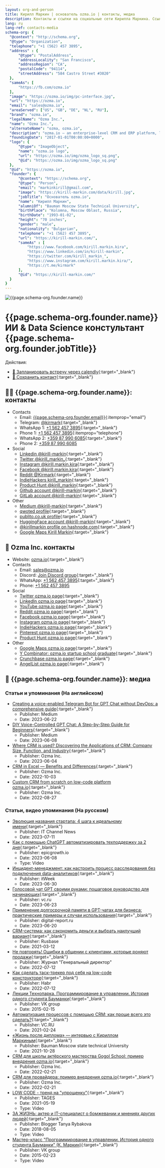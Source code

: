 ```yaml
---
layout: org-and-person
title: Кирилл Маркин | основатель ozma.io | контакты, медиа
description: Контакты и ссылки на социальные сети Кирилла Маркина. Ссылки на профили в Linkedin, Instagram, Twitter, Facebook, Telegram, WhatsApp, Discord, Email.
lang: ru
lang-ref: contacts-media
schema-org: {
  "@context": "http://schema.org",
  "@type": "Organization",
  "telephone": "+1 (562) 457 3895",
  "address" : {
      "@type": "PostalAddress",
      "addressLocality": "San Francisco",
      "addressRegion": "CA",
      "postalCode": "94114",
      "streetAddress": "584 Castro Street #3020"
  },
  "sameAs": [
      "https://fb.com/ozma.io"
  ],
  "image": "https://ozma.io/img/pc-interface.jpg",
  "url": "https://ozma.io",
  "email": "sales@ozma.io",
  "areaServed": ["US", "GB", "DE", "NL", "RU"],
  "brand": "ozma.io",
  "legalName": "Ozma Inc.",
  "name": "Ozma Inc.",
  "alternateName": "ozma, ozma.io",
  "description": "ozma.io — an enterprise-level CRM and ERP platform, less expensive than Salesforce and Microsoft, fully customizable by any developer in a few hours.",
  "foundingDate": "2017-01-01T00:00:00+0000",
  "logo": {
      "@type": "ImageObject",
      "name": "ozma.io logo",
      "url": "https://ozma.io/img/ozma_logo_sq.png",
      "@id": "https://ozma.io/img/ozma_logo_sq.png"
  },
  "@id": "https://ozma.io",
  "founder": {
      "@context": "https://schema.org",
      "@type": "Person",
      "email": "markinkirill@gmail.com",
      "image": "https://kirill-markin.com/data/kirill.jpg",
      "jobTitle": "Основатель ozma.io",
      "name": "Кирилл Маркин",
      "alumniOf": "Bauman Moscow State Technical University",
      "birthPlace": "Kolomna, Moscow Oblast, Russia",
      "birthDate": "1993-01-02",
      "height": "70 inches",
      "gender": "male",
      "nationality": "Bulgarian",
      "telephone": "+1 (562) 457 3895",
      "url": "https://kirill-markin.com/",
      "sameAs" : [ 
          "https://www.facebook.com/kirill.markin.kira",
          "https://www.linkedin.com/in/kirill-markin",
          "https://twitter.com/kirill_markin_",
          "https://www.instagram.com/kirill.markin.kira/",
          "https://t.me/kirmark"
      ],
      "@id": "https://kirill-markin.com/"
  }
}
---
```


<div class="row">
  <div class="col-md-3 img-header-container">
    <img 
      src="{{page.schema-org.founder.image}}" 
      alt="{{page.schema-org.founder.name}}"
    >
  </div>
  <div class="col-md-9">
    <h1>{{page.schema-org.founder.name}} <br/>ИИ & Data Science констультант <br/>{{page.schema-org.founder.jobTitle}}</h1>
  </div>
</div>

Действия:
* [📆 Запланировать встречу через calendly](https://calendly.com/kirill-markin){:target="_blank"}  
* [💾 Сохранить контакт](/data/kirill-markin.vcf){:target="_blank"}  

## 💁‍♂️ {{page.schema-org.founder.name}}: контакты

* Contacts
  * Email: [{{page.schema-org.founder.email}}](mailto:{{page.schema-org.founder.email}}){:itemprop="email"}
  * Telegram: [@kirmark](https://t.me/kirmark){:target="_blank"}
  * WhatsApp 1: [+1 562 457 3895](https://api.whatsapp.com/send?phone=15624573895){:target="_blank"}
  * Phone 1: [+1 562 457 3895](tel:+15624573895){:itemprop="telephone"}
  * WhatsApp 2: [+359 87 990 6085](https://api.whatsapp.com/send?phone=359879906085){:target="_blank"}
  * Phone 2: [+359 87 990 6085](tel:+359879906085)
* Social
  * [Linkedin @kirill-markin](https://www.linkedin.com/in/kirill-markin){:target="_blank"}
  * [Twitter @kirill_markin_](https://twitter.com/kirill_markin_){:target="_blank"}
  * [Instagram @kirill.markin.kira](https://www.instagram.com/kirill.markin.kira/){:target="_blank"}
  * [Facebook @kirill.markin.kira](https://www.facebook.com/kirill.markin.kira){:target="_blank"}
  * [Reddit @Kirmark](https://www.reddit.com/user/Kirmark){:target="_blank"}
  * [IndieHackers kirill_markin](https://www.indiehackers.com/kirill_markin){:target="_blank"}
  * [Product Hunt @kirill_markin](https://www.producthunt.com/@kirill_markin){:target="_blank"}
  * [Github account @kirill-markin](https://github.com/kirill-markin){:target="_blank"}
  * [GitLab account @kirill-markin](https://gitlab.com/kirill-markin){:target="_blank"}
* Other
  * [Medium @kirill-markin](https://medium.com/@kirill-markin){:target="_blank"}
  * [qwoted profile](https://app.qwoted.com/sources/kirill-markin){:target="_blank"}
  * [publito.co.uk profile](https://app.publito.co.uk/haj-source-profile/NCbiSRWj07){:target="_blank"}
  * [HuggingFace account @kirill-markin](https://huggingface.co/kirill-markin){:target="_blank"}
  * [@kirillmarkin profile on hashnode.com](https://hashnode.com/@kirillmarkin){:target="_blank"}
  * [Google Maps Kirill Markin](https://goo.gl/maps/vQE39MpVfVSi3RVL9){:target="_blank"}

## 💼 Ozma Inc. контакты

* Website: [ozma.io](https://ozma.io){:target="_blank"}
* Contacts
  * Email: [sales@ozma.io](mailto:sales@ozma.io)
  * Discord: [Join Discord group](https://discord.gg/tJYDhqrwFj){:target="_blank"}
  * WhatsApp: [+1 562 457 3895](https://api.whatsapp.com/send?phone=15624573895){:target="_blank"}
  * Phone: [+1 562 457 3895](tel:+15624573895)
* Social
  * [Twitter ozma.io page](https://twitter.com/ozma_io){:target="_blank"}
  * [LinkedIn ozma.io page](https://linkedin.com/company/ozma-io){:target="_blank"}
  * [YouTube ozma.io page](https://www.youtube.com/@ozma-io){:target="_blank"}
  * [Reddit ozma.io page](https://www.reddit.com/r/ozma_io/){:target="_blank"}
  * [Facebook ozma.io page](https://www.facebook.com/ozma.io/){:target="_blank"}
  * [Instagram ozma.io page](https://www.instagram.com/ozma.io/){:target="_blank"}
  * [IndieHackers ozma.io page](https://www.indiehackers.com/product/ozma-io){:target="_blank"}
  * [Pinterest ozma.io page](https://pinterest.com/kirill_markin/ozmaio/){:target="_blank"}
  * [Product Hunt ozma.io page](https://www.producthunt.com/products/ozma-io){:target="_blank"}
* Other
  * [Google Maps ozma.io page](https://goo.gl/maps/qGQpQsErsT73pWBXA){:target="_blank"}
  * [Y Combinator: ozma.io startup school graduate](https://www.startupschool.org/companies/ozma-io){:target="_blank"}
  * [Crunchbase ozma.io page](https://www.crunchbase.com/organization/ozma-8c74){:target="_blank"}
  * [AngelList ozma.io page](https://wellfound.com/company/ozma-io){:target="_blank"}

## 📰 {{page.schema-org.founder.name}}: медиа

### <a name="media"></a>Статьи и упоминания (На английском)

* [Creating a voice-enabled Telegram Bot for GPT Chat without DevOps: a comprehensive guide](https://kirill-markin.medium.com/creating-a-voice-enabled-telegram-bot-for-gpt-chat-without-devops-a-comprehensive-guide-8a905241cb9c){:target="_blank"}
  * Publisher: Medium
  * Date: 2023-06-22
* [DIY Voice-Controlled GPT Chat: A Step-by-Step Guide for Beginners](https://kirill-markin.medium.com/diy-voice-controlled-gpt-chat-a-step-by-step-guide-for-beginners-5535330a7979){:target="_blank"}
  * Publisher: Medium
  * Date: 2023-06-08
* [Where CRM is used? Discovering the Applications of CRM: Company Size, Function, and Industry](https://ozma.io/articles/where-crm-is-used-discovering-the-applications-of-crm-size-function-industry/){:target="_blank"}
  * Publisher: Ozma Inc.
  * Date: 2023-06-04
* [CRM in Excel — Benefits and Differences](https://ozma.io/articles/crm-in-excel-benefits-and-differences/){:target="_blank"}
  * Publisher: Ozma Inc.
  * Date: 2022-10-03
* [Custom CRM from scratch on low-code platform ozma.io](https://ozma.io/articles/custom-crm-from-scratch-on-low-code-platform-ozma-io/){:target="_blank"}
  * Publisher: Ozma Inc.
  * Date: 2022-08-27

### <a name="media-ru"></a>Статьи, видео упоминания (На русском)

* [Эволюция названия стартапа: 4 шага к идеальному имени](https://www.novostiitkanala.ru/news/detail.php?ID=170421){:target="_blank"}
  * Publisher: IT Channel News
  * Date: 2023-07-11
* [Как с помощью ChatGPT автоматизировать техподдержку за 2 дня](https://my.epicgrowth.io/programs/markin?category_id=135092){:target="_blank"}
  * Publisher: epicgrowth.io
  * Date: 2023-06-08
  * Type: Video
* [Инцидент-менеджмент: как настроить процесс расследования без подключения data-аналитиков](https://www.itweek.ru/management/article/detail.php?ID=226693){:target="_blank"}
  * Publisher: itWeek
  * Date: 2023-06-30
* [Голосовой чат GPT своими руками: пошаговое руководство для начинающих](https://vc.ru/chatgpt/734427-golosovoy-chat-gpt-svoimi-rukami-poshagovoe-rukovodstvo-dlya-nachinayushchih){:target="_blank"}
  * Publisher: vc.ru
  * Date: 2023-06-23
* [Применение долгосрочной памяти в GPT-чатах для бизнеса: практические примеры и случаи использования](https://digital-report.ru/primenenie-dolgosrochnoj-pamjati-v-gpt-chatah-dlja-biznesa-prakticheskie-primery-i-sluchai-ispolzovanija/){:target="_blank"}
  * Publisher: digital-report.ru
  * Date: 2023-06-20
* [CRM-система: как сэкономить деньги и выбрать наилучший вариант](https://rb.ru/opinion/best-crm/){:target="_blank"}
  * Publisher: Rusbase
  * Date: 2021-03-12
* [Не повторять! Ошибки в общении с клиентами, которые роняют продажи](https://e.gd.ru/1031609){:target="_blank"}
  * Publisher: Журнал "Генеральный директор"
  * Date: 2022-07-12
* [Как сделать таск-трекер под себя на low-code конструкторе](https://habr.com/ru/post/673874/){:target="_blank"}
  * Publisher: Habr
  * Date: 2022-07-12
* [Лекции Технопарка. Программирование в управлении. История одного студента Бауманки](https://habr.com/ru/company/vk/blog/250593/){:target="_blank"}
  * Publisher: VK group
  * Date: 2015-02-15
* [Автоматизация процессов с помощью CRM: как проще всего это сделать?](https://vc.ru/marketing/212774-avtomatizaciya-processov-s-pomoshchyu-crm-kak-proshche-vsego-eto-sdelat){:target="_blank"}
  * Publisher: VC.RU
  * Date: 2021-02-24
* [«Жизнь после диплома» — интервью с Кириллом Маркиным](https://vk.com/@bmstu1830-zhizn-posle-diploma-intervu-s-kirillom-markinym){:target="_blank"}
  * Publisher: Bauman Moscow state technical University
  * Date: 2021-10-28
* [CRM для школы актёрского мастерства Gogol School: пример внедрения ozma.io](https://ozma.io/ru/articles/crm-dlya-shkoly-aktyorskogo-masterstva/){:target="_blank"}
  * Publisher: Ozma Inc.
  * Date: 2022-02-21
* [CRM для провайдера: пример внедрения ozma.io](https://ozma.io/ru/articles/crm-dlya-provajdera/){:target="_blank"}
  * Publisher: Ozma Inc.
  * Date: 2022-02-21
* [LOW CODE - тренд на "упрощенку"](https://fb.watch/gQTOBzSR1j/){:target="_blank"}
  * Publisher: TAGES
  * Date: 2021-05-19
  * Type: Video
* [ЗА ЖИЗНЬ: актер и IT-специалист о бомжевании и мнениях других людей](https://youtu.be/VD-ZF4wNT-E){:target="_blank"}
  * Publisher: Blogger Tanya Rybakova
  * Date: 2018-08-05
  * Type: Video
* [Мастер-класс "Программирование в управлении. История одного студента Бауманки" (К. Маркин)](https://www.youtube.com/watch?v=FYT9nm6ryGc){:target="_blank"}
  * Publisher: VK group
  * Date: 2015-02-23
  * Type: Video
